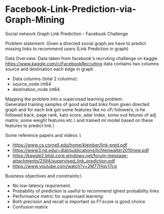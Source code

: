 # Facebook-Link-Prediction-via-Graph-Mining
Social network Graph Link Prediction - Facebook Challenge

Problem statement:
Given a directed social graph,we have to predict missing links to recommend users (Link Prediction in graph)


Data Overview:
Data taken from facebook's recruting challenge on kaggle https://www.kaggle.com/c/FacebookRecruiting
data contains two columns source and destination each edge in graph
- Data columns (total 2 columns):  
- source_node         int64  
- destination_node    int64  


Mapping the problem into a supervised learning problem:\
Generated training samples of good and bad links from given directed graph and for each link got some features like no of\ followers, is he followed back, page rank, katz score, adar index, some svd fetures of adj matrix, some weight features etc.\ and trained ml model based on these features to predict link.\

Some reference papers and videos :\
- https://www.cs.cornell.edu/home/kleinber/link-pred.pdf
- https://www3.nd.edu/~dial/publications/lichtenwalter2010new.pdf
- https://kaggle2.blob.core.windows.net/forum-message-attachments/2594/supervised_link_prediction.pdf
- https://www.youtube.com/watch?v=2M77Hgy17cg

Business objectives and constraints:\
- No low-latency requirement.
- Probability of prediction is useful to recommend ighest probability links
- Performance metric for supervised learning:
- Both precision and recall is important so F1 score is good choice
- Confusion matrix
